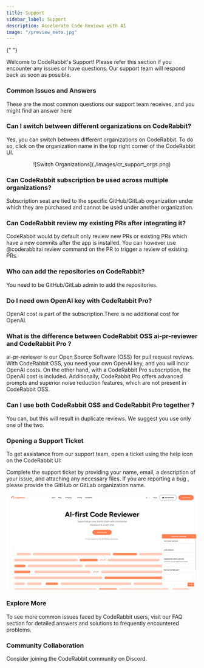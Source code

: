 ```yaml
---
title: Support
sidebar_label: Support
description: Accelerate Code Reviews with AI
image: "/preview_meta.jpg"
---
```


<head>
 <meta charSet="utf-8" />
  <meta name="title" content="CodeRabbit: AI-powered Code Reviews" />
  <meta name="description" content="Accelerate Code Reviews with AI" />

{" "}

<meta property="og:type" content="website" />
<meta property="og:url" content="https://coderabbit.ai/" />
<meta property="og:title" content="CodeRabbit: AI-powered Code Reviews" />
<meta property="og:description" content="Accelerate Code Reviews with AI" />
<meta property="og:image" content="/preview_meta.jpg" />

  <meta name="twitter:image" content="https://coderabbit.ai/preview_meta.jpg" />
  <meta name="twitter:card" content="summary_large_image" />
  <meta name="twitter:title" content="CodeRabbit: AI-powered Code Reviews" />
  <meta name="twitter:description" content="Accelerate Code Reviews with AI" />
</head>

Welcome to CodeRabbit's Support! Please refer this section if you encounter any issues or have questions. Our support team will respond back as soon as possible.

### **Common Issues and Answers**

These are the most common questions our support team receives, and you might find an answer here

### Can I switch between different organizations on CodeRabbit?

Yes, you can switch between different organizations on CodeRabbit. To do so, click on the organization name in the top right corner of the CodeRabbit UI.

<div align="center">![Switch Organizations](./images/cr_support_orgs.png)</div>

### Can CodeRabbit subscription be used across multiple organizations?

Subscription seat are tied to the specific GitHub/GitLab organization under which they are purchased and cannot be used under another organization.

### Can CodeRabbit review my existing PRs after integrating it?

CodeRabbit would by default only review new PRs or existing PRs which have a new commits after the app is installed.
You can however use @coderabbitai review command on the PR to trigger a review of existing PRs.

### Who can add the repositories on CodeRabbit?

You need to be GitHub/GitLab admin to add the repositories.

### Do I need own OpenAI key with CodeRabbit Pro?

OpenAI cost is part of the subscription.There is no additional cost for OpenAI.

### What is the difference between CodeRabbit OSS ai-pr-reviewer and CodeRabbit Pro ?

ai-pr-reviewer is our Open Source Software (OSS) for pull request reviews. With CodeRabbit OSS, you need your own OpenAI key, and you will incur OpenAI costs.
On the other hand, with a CodeRabbit Pro subscription, the OpenAI cost is included. Additionally, CodeRabbit Pro offers advanced prompts and superior noise reduction features, which are not present in CodeRabbit OSS.

### Can I use both CodeRabbit OSS and CodeRabbit Pro together ?

You can, but this will result in duplicate reviews. We suggest you use only one of the two.

### **Opening a Support Ticket**

To get assistance from our support team, open a ticket using the help icon on the CodeRabbit UI:

Complete the support ticket by providing your name, email, a description of your issue, and attaching any necessary files. If you are reporting a bug , please provide the GitHub or GitLab organization name.

![Open a Ticket](./images/cr_support_help.png)

### Explore More

To see more common issues faced by CodeRabbit users, visit our FAQ section for detailed answers and solutions to frequently encountered problems.

### **Community Collaboration**

Consider joining the CodeRabbit community on Discord.

